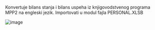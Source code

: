 
Konvertuje bilans stanja i bilans uspeha iz knjigovodstvenog programa MPP2 na engleski jezik.
Importovati u modul fajla PERSONAL.XLSB

![image](https://github.com/user-attachments/assets/e21843d6-596c-4d1e-ad82-2b1f7c587a13)



